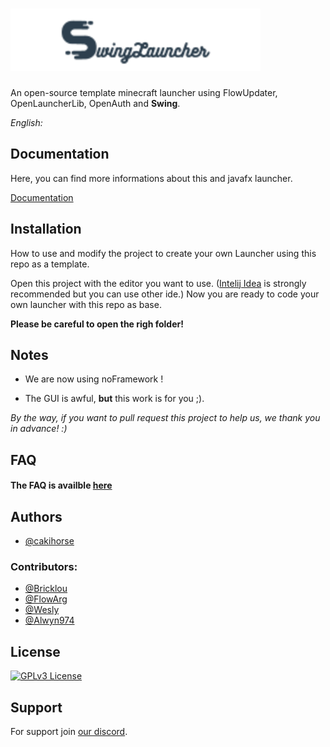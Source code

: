 
# ![[Logo](https://cakihorse.fr/wingLauncher.png)](https://github.com/Support-Launcher/SwingLauncher/blob/main/src/main/resources/logo.png?raw=true)


An open-source template minecraft launcher using FlowUpdater, OpenLauncherLib, OpenAuth and **Swing**.

*English:*

## Documentation

Here, you can find more informations about this and javafx launcher.

[Documentation](https://bricklou.github.io/launcher-tutorials)


## Installation

How to use and modify the project to create your own Launcher using this repo as a template.

Open this project with the editor you want to use. ([Intelij Idea](https://www.jetbrains.com/idea/download/download-thanks.html) is strongly recommended but you can use other ide.) Now you are ready to code your own launcher with this repo as base.

**Please be careful to open the righ folder!**


    
## Notes
 - We are now using noFramework ! 

 - The GUI is awful, **but** this work is for you ;).

*By the way, if you want to pull request this project to help us, we thank you in advance! :)*
## FAQ

#### The FAQ is availble [here](https://bricklou.github.io/launcher-tutorials/faq)


## Authors

- [@cakihorse](https://www.github.com/cakihorse)

### Contributors:

- [@Bricklou](https://www.github.com/bricklou)
- [@FlowArg](https://www.github.com/FlowArg)
- [@Wesly](https://www.github.com/WelsyMC)
- [@Alwyn974](https://github.com/alwyn974)


## License
[![GPLv3 License](https://img.shields.io/badge/License-GPL%20v3-yellow.svg)](https://opensource.org/licenses/)



## Support

For support join [our discord](https://discord.gg/b9DZbEcX3h).

